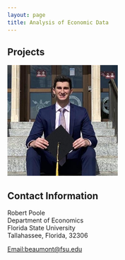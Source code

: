 ```yaml
---
layout: page
title: Analysis of Economic Data
---
```


##  Projects
<a> 
<img src="97548998.jfif" alt="ROB" width="250"/>
</a>

## Contact Information 

Robert Poole<br/>
Department of Economics<br/>
Florida State University <br/>
Tallahassee, Florida, 32306 <br/>

[Email:beaumont@fsu.edu](mailto:rep17@my.fsu.edu)

